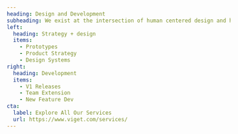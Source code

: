 ```yaml
---
heading: Design and Development
subheading: We exist at the intersection of human centered design and high quality code so our products are polished and scalable.
left:
  heading: Strategy + design
  items:
    - Prototypes
    - Product Strategy
    - Design Systems
right:
  heading: Development
  items:
    - V1 Releases
    - Team Extension
    - New Feature Dev
cta:
  label: Explore All Our Services
  url: https://www.viget.com/services/
---
```


